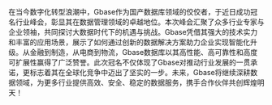 在当今数字化转型浪潮中，Gbase作为国产数据库领域的佼佼者，于近日成功冠名行业峰会，彰显其在数据管理领域的卓越地位。本次峰会汇聚了众多行业专家与企业领袖，共同探讨大数据时代下的机遇与挑战。Gbase凭借其强大的技术实力和丰富的应用场景，展示了如何通过创新的数据解决方案助力企业实现智能化升级。从金融到制造，从电商到物流，Gbase数据库以其高性能、高可靠性和高度可扩展性赢得了广泛赞誉。此次冠名不仅体现了Gbase对推动行业发展的一贯承诺，更标志着其在全球化竞争中迈出了坚实的一步。未来，Gbase将继续深耕数据领域，为更多行业提供高效、安全、稳定的数据服务，携手合作伙伴共创辉煌明天！